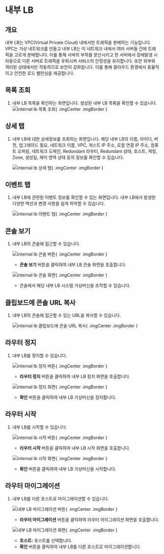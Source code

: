 
# 내부 LB

## 개요
내부 LB는 VPC(Virtual Private Cloud) 내에서만 트래픽을 분배하는 기능입니다. VPC는 가상 네트워크를 만들고 내부 LB는 이 네트워크 내에서 여러 서버들 간에 트래픽을 고르게 분배합니다. 이를 통해 서버의 부하를 분산시키고 한 서버에서 장애발생 시 자동으로 다른 서버로 트래픽을 우회시켜 서비스의 안정성을 유지합니다. 또한 외부와 격리된 상태에서만 작동하므로 보안이 강화됩니다. 이를 통해 클라우드 환경에서 효율적이고 안전한 로드 밸런싱을 제공합니다.

## 목록 조회

1. 내부 LB 목록을 확인하는 화면입니다.
    생성된 내부 LB 목록을 확인할 수 있습니다.
    ![internal lb 목록 조회](../../assets/images/admin-guide/mold/infrastructure/internal-lb/internal-lb-list.png){ .imgCenter .imgBorder }

## 상세 탭

1. 내부 LB에 대한 상세정보를 조회하는 화면입니다. 해당 내부 LB의 이름, 아이디, 버전, 업그레이드 필요, 네트워크 이름, VPC, 게스트 IP 주소, 로컬 연결 IP 주소, 컴퓨트 오퍼링, 네트워크 도메인, Redundant 라우터, Redundant 상태, 호스트, 계정, Zone, 생성일, 제어 영역 상태 등의 정보를 확인할 수 있습니다.

    ![internal lb 상세 탭](../../assets/images/admin-guide/mold/infrastructure/internal-lb/internal-lb-detail-tab.png){ .imgCenter .imgBorder }

## 이벤트 탭

1. 내부 LB에 관련된 이벤트 정보를 확인할 수 있는 화면입니다. 내부 LB에서 발생한 다양한 액션과 변경 사항을 쉽게 파악할 수 있습니다.

    ![internal lb 이벤트 탭](../../assets/images/admin-guide/mold/infrastructure/internal-lb/internal-lb-events-tab.png){ .imgCenter .imgBorder }

## 콘솔 보기

1. 내부 LB의 콘솔에 접근할 수 있습니다.

    ![internal lb 콘솔 버튼](../../assets/images/admin-guide/mold/infrastructure/internal-lb/internal-lb-console-view-btn.png){ .imgCenter .imgBorder }

    * **콘솔 보기** 버튼을 클릭하여 내부 LB 콘솔 화면을 호출합니다.

    ![internal lb 콘솔 화면](../../assets/images/admin-guide/mold/infrastructure/internal-lb/internal-lb-console-view.png){ .imgCenter .imgBorder }

    * 콘솔에서 해당  내부 LB 시스템 가상머신을 조작할 수 있습니다.

## 클립보드에 콘솔 URL 복사

1. 내부 LB의 콘솔에 접근할 수 있는 URL을 복사할 수 있습니다.

    ![internal lb 클립보드에 콘솔 URL 복사](../../assets/images/admin-guide/mold/infrastructure/internal-lb/internal-lb-console-url-copy-btn.png){ .imgCenter .imgBorder }

## 라우터 정지

1. 내부 LB를 정지할 수 있습니다.

    ![internal lb 정지 버튼](../../assets/images/admin-guide/mold/infrastructure/internal-lb/internal-lb-stop-btn.png){ .imgCenter .imgBorder }

    * **라우터 정지** 버튼을 클릭하여 내부 LB 정지 화면을 호출합니다.

    ![internal lb 정지 화면](../../assets/images/admin-guide/mold/infrastructure/internal-lb/internal-lb-stop.png){ .imgCenter .imgBorder }

    * **확인** 버튼을 클릭하여 내부 LB 가상머신을 정지합니다.

## 라우터 시작

1. 내부 LB를 시작할 수 있습니다.

    ![internal lb 시작 버튼](../../assets/images/admin-guide/mold/infrastructure/internal-lb/internal-lb-start-btn.png){ .imgCenter .imgBorder }

    * **라우터 시작** 버튼을 클릭하여 내부 LB 시작 화면을 호출합니다.

    ![internal lb 시작 화면](../../assets/images/admin-guide/mold/infrastructure/internal-lb/internal-lb-start.png){ .imgCenter .imgBorder }

    * **확인** 버튼을 클릭하여 내부 LB 가상머신을 시작합니다.

## 라우터 마이그레이션

1. 내부 LB를 다른 호스트로 마이그레이션할 수 있습니다.

    ![내부 LB 마이그레이션 버튼](../../assets/images/admin-guide/mold/infrastructure/internal-lb/internal-lb-migrate-btn.png){ .imgCenter .imgBorder }

    * **라우터 마이그레이션** 버튼을 클릭하여 라우터 마이그레이션 화면을 호출합니다.

    ![내부 LB 마이그레이션 화면](../../assets/images/admin-guide/mold/infrastructure/internal-lb/internal-lb-migrate.png){ .imgCenter .imgBorder }

    * **호스트:** 호스트를 선택합니다.
    * **확인** 버튼을 클릭하여 내부 LB를 다른 호스트로 마이그레이션합니다.
